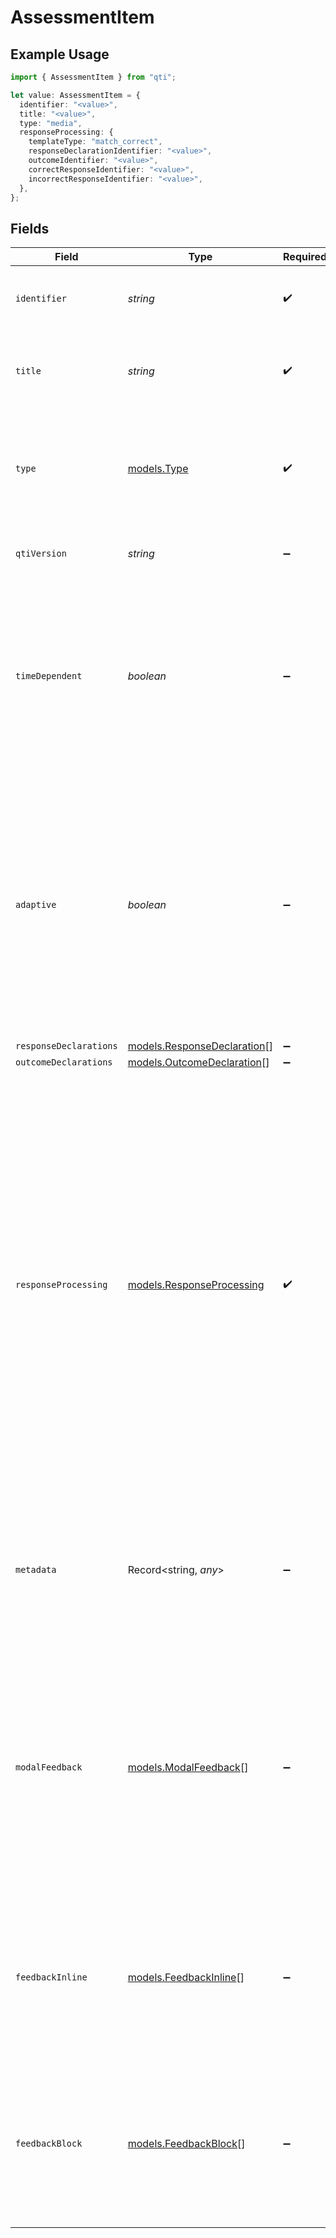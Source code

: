 # AssessmentItem

## Example Usage

```typescript
import { AssessmentItem } from "qti";

let value: AssessmentItem = {
  identifier: "<value>",
  title: "<value>",
  type: "media",
  responseProcessing: {
    templateType: "match_correct",
    responseDeclarationIdentifier: "<value>",
    outcomeIdentifier: "<value>",
    correctResponseIdentifier: "<value>",
    incorrectResponseIdentifier: "<value>",
  },
};
```

## Fields

| Field                                                                                                                                                                                                                                                                                                                              | Type                                                                                                                                                                                                                                                                                                                               | Required                                                                                                                                                                                                                                                                                                                           | Description                                                                                                                                                                                                                                                                                                                        |
| ---------------------------------------------------------------------------------------------------------------------------------------------------------------------------------------------------------------------------------------------------------------------------------------------------------------------------------- | ---------------------------------------------------------------------------------------------------------------------------------------------------------------------------------------------------------------------------------------------------------------------------------------------------------------------------------- | ---------------------------------------------------------------------------------------------------------------------------------------------------------------------------------------------------------------------------------------------------------------------------------------------------------------------------------- | ---------------------------------------------------------------------------------------------------------------------------------------------------------------------------------------------------------------------------------------------------------------------------------------------------------------------------------- |
| `identifier`                                                                                                                                                                                                                                                                                                                       | *string*                                                                                                                                                                                                                                                                                                                           | :heavy_check_mark:                                                                                                                                                                                                                                                                                                                 | Unique identifier for the entity on the service provider.                                                                                                                                                                                                                                                                          |
| `title`                                                                                                                                                                                                                                                                                                                            | *string*                                                                                                                                                                                                                                                                                                                           | :heavy_check_mark:                                                                                                                                                                                                                                                                                                                 | Human-readable title of the entity on the service provider.                                                                                                                                                                                                                                                                        |
| `type`                                                                                                                                                                                                                                                                                                                             | [models.Type](../models/type.md)                                                                                                                                                                                                                                                                                                   | :heavy_check_mark:                                                                                                                                                                                                                                                                                                                 | Assessment item interaction types that are supported by the service provider.                                                                                                                                                                                                                                                      |
| `qtiVersion`                                                                                                                                                                                                                                                                                                                       | *string*                                                                                                                                                                                                                                                                                                                           | :heavy_minus_sign:                                                                                                                                                                                                                                                                                                                 | QTI version of the assessment item                                                                                                                                                                                                                                                                                                 |
| `timeDependent`                                                                                                                                                                                                                                                                                                                    | *boolean*                                                                                                                                                                                                                                                                                                                          | :heavy_minus_sign:                                                                                                                                                                                                                                                                                                                 | Indicates whether the candidate's response time affects the scoring or outcome of this assessment item. When true, timing data is used in response processing calculations.                                                                                                                                                        |
| `adaptive`                                                                                                                                                                                                                                                                                                                         | *boolean*                                                                                                                                                                                                                                                                                                                          | :heavy_minus_sign:                                                                                                                                                                                                                                                                                                                 | Indicates whether this assessment item adapts its presentation or behavior based on the candidate's responses. Adaptive items can modify their content, difficulty, or available options during the assessment session.                                                                                                            |
| `responseDeclarations`                                                                                                                                                                                                                                                                                                             | [models.ResponseDeclaration](../models/responsedeclaration.md)[]                                                                                                                                                                                                                                                                   | :heavy_minus_sign:                                                                                                                                                                                                                                                                                                                 | N/A                                                                                                                                                                                                                                                                                                                                |
| `outcomeDeclarations`                                                                                                                                                                                                                                                                                                              | [models.OutcomeDeclaration](../models/outcomedeclaration.md)[]                                                                                                                                                                                                                                                                     | :heavy_minus_sign:                                                                                                                                                                                                                                                                                                                 | N/A                                                                                                                                                                                                                                                                                                                                |
| `responseProcessing`                                                                                                                                                                                                                                                                                                               | [models.ResponseProcessing](../models/responseprocessing.md)                                                                                                                                                                                                                                                                       | :heavy_check_mark:                                                                                                                                                                                                                                                                                                                 | Response processing is the process by which the Delivery Engine assigns outcomes based on the candidate's responses. The outcomes may be used to provide feedback to the candidate. Response processing must only take place in direct response to a user action or in response to some expected event, such as the end of a test. |
| `metadata`                                                                                                                                                                                                                                                                                                                         | Record<string, *any*>                                                                                                                                                                                                                                                                                                              | :heavy_minus_sign:                                                                                                                                                                                                                                                                                                                 | Additional custom metadata for extending entity properties beyond standard specification for QTI entities.                                                                                                                                                                                                                         |
| `modalFeedback`                                                                                                                                                                                                                                                                                                                    | [models.ModalFeedback](../models/modalfeedback.md)[]                                                                                                                                                                                                                                                                               | :heavy_minus_sign:                                                                                                                                                                                                                                                                                                                 | Modal feedback shown to candidates in popup dialogs immediately following response processing. Cannot contain interaction elements and is displayed based on outcome variable values.                                                                                                                                              |
| `feedbackInline`                                                                                                                                                                                                                                                                                                                   | [models.FeedbackInline](../models/feedbackinline.md)[]                                                                                                                                                                                                                                                                             | :heavy_minus_sign:                                                                                                                                                                                                                                                                                                                 | Inline feedback embedded within interaction elements, displayed alongside choices or input areas. Provides contextual feedback.                                                                                                                                                                                                    |
| `feedbackBlock`                                                                                                                                                                                                                                                                                                                    | [models.FeedbackBlock](../models/feedbackblock.md)[]                                                                                                                                                                                                                                                                               | :heavy_minus_sign:                                                                                                                                                                                                                                                                                                                 | Inline feedback embedded within interaction elements, displayed alongside choices or input areas. Provides contextual feedback.                                                                                                                                                                                                    |